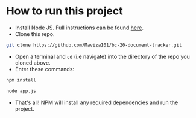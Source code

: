 # How to run this project
* Install Node JS. Full instructions can be found [here](https://nodejs.org/en/download/).
* Clone this repo.
```bash
git clone https://github.com/Maviza101/bc-20-document-tracker.git
```
* Open a terminal and `cd` (i.e navigate) into the directory of the repo you cloned above.
* Enter these commands:
```bash
npm install

node app.js
```
* That's all! NPM will install any required dependencies and run the project.
